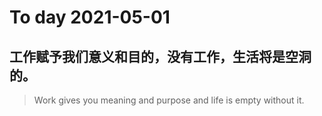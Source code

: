 
# To day 2021-05-01


## 工作赋予我们意义和目的，没有工作，生活将是空洞的。
> Work gives you meaning and purpose and life is empty without it.

    